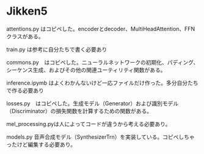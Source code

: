 # Jikken5

attentions.py はコピペした。encoderとdecoder、MultiHeadAttention、FFN クラスがある。

train.py は参考に自分たちで書く必要あり

commons.py　はコピペした。ニューラルネットワークの初期化、パディング、シーケンス生成、およびその他の関連ユーティリティ関数がある。

inference.ipymb はよくわかんないけど一応ファイルだけ作った。多分自分たちで作る必要あり

losses.py　はコピペした。生成モデル（Generator）および識別モデル（Discriminator）の損失関数を計算するための関数がある。

mel_processing.pyは人によってコードが違うから考える必要あり。

models.py 音声合成モデル（SynthesizerTrn）を実装している。コピペしちゃったけど編集する必要あり。
